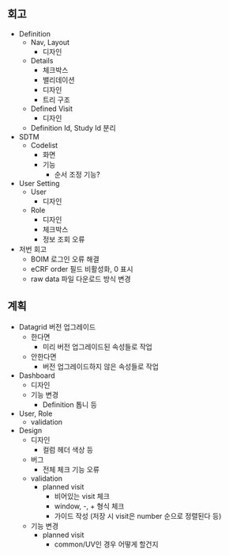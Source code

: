 ## 회고

- Definition
	- Nav, Layout
		- 디자인
	- Details
		- 체크박스
		- 밸리데이션
		- 디자인
		- 트리 구조
	- Defined Visit
		- 디자인
	- Definition Id, Study Id 분리
- SDTM
	- Codelist
		- 화면
		- 기능
			- 순서 조정 기능?
 - User Setting 
	- User
		- 디자인
	- Role
		- 디자인
		- 체크박스
		- 정보 조회 오류
- 저번 회고
	-  BOIM 로그인 오류 해결
	- eCRF order 필드 비활성화, 0 표시
	- raw data 파일 다운로드 방식 변경

## 계획

- Datagrid 버전 업그레이드
	- 한다면
		- 미리 버전 업그레이드된 속성들로 작업
	- 안한다면
		- 버전 업그레이드하지 않은 속성들로 작업
- Dashboard
	- 디자인
	- 기능 변경
		- Definition 톱니 등
- User, Role
	- validation
- Design
	- 디자인
		- 컬럼 헤더 색상 등
	- 버그
		- 전체 체크 기능 오류
	- validation
		- planned visit
			- 비어있는 visit 체크
			- window, -, + 형식 체크
			- 가이드 작성 (저장 시 visit은 number 순으로 정렬된다 등)
	- 기능 변경
		- planned visit
			- common/UV인 경우 어떻게 할건지